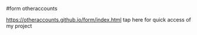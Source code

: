 #form
otheraccounts

https://otheraccounts.github.io/form/index.html  tap here for quick access of my project

